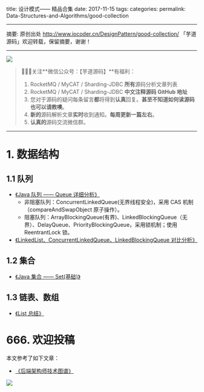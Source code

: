 title: 设计模式—— 精品合集
date: 2017-11-15
tags:
categories:
permalink: Data-Structures-and-Algorithms/good-collection

-------

摘要: 原创出处 http://www.iocoder.cn/DesignPattern/good-collection/ 「芋道源码」欢迎转载，保留摘要，谢谢！

-------

![](http://www.iocoder.cn/images/common/wechat_mp_2017_07_31.jpg)

> 🙂🙂🙂关注**微信公众号：【芋道源码】**有福利：
> 1. RocketMQ / MyCAT / Sharding-JDBC **所有**源码分析文章列表
> 2. RocketMQ / MyCAT / Sharding-JDBC **中文注释源码 GitHub 地址**
> 3. 您对于源码的疑问每条留言**都**将得到**认真**回复。**甚至不知道如何读源码也可以请教噢**。
> 4. **新的**源码解析文章**实时**收到通知。**每周更新一篇左右**。
> 5. **认真的**源码交流微信群。

-------

# 1. 数据结构

## 1.1 队列

* [《Java 队列 —— Queue 详细分析》](http://www.iocoder.cn/Data-Structures-and-Algorithms/How-does-front-end-API-interaction-ensure-data-security)
    * 非阻塞队列：ConcurrentLinkedQueue(无界线程安全)，采用 CAS 机制（compareAndSwapObject 原子操作）。
    * 阻塞队列：ArrayBlockingQueue(有界)、LinkedBlockingQueue（无界）、DelayQueue、PriorityBlockingQueue，采用锁机制；使用 ReentrantLock 锁。
* [《LinkedList、ConcurrentLinkedQueue、LinkedBlockingQueue 对比分析》](http://www.iocoder.cn/Data-Structures-and-Algorithms/Comparison-and-analysis-of-LinkedList-and-ConcurrentLinkedQueue-and-LinkedBlockingQueue)

## 1.2 集合

* [《Java 集合 —— Set(基础)》](http://www.iocoder.cn/Data-Structures-and-Algorithms/Java-collection-Set-base)

## 1.3 链表、数组

* [《List 总结》](http://www.iocoder.cn/Data-Structures-and-Algorithms/List-summary)

# 666. 欢迎投稿

本文参考了如下文章：

* [《后端架构师技术图谱》](https://github.com/xingshaocheng/architect-awesome)


![](http://www.iocoder.cn/images/common/zsxq/01.png)